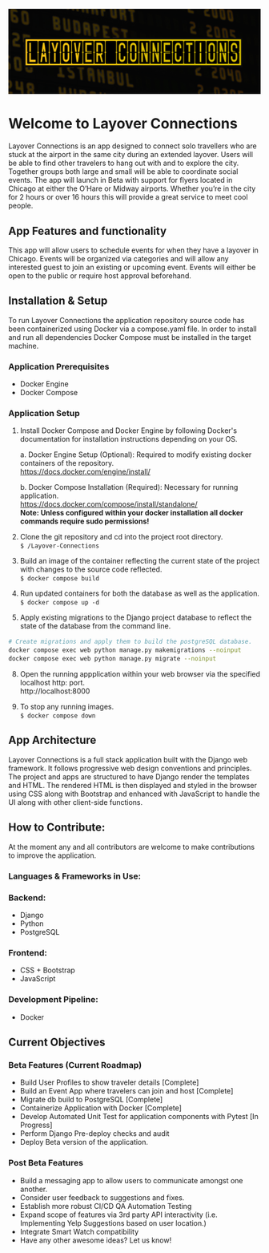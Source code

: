 
![Main Banner](https://github.com/alejamora04/Layover-Connections/blob/main/media/airport-departure-board-cropped.jpg)

# Welcome to Layover Connections
Layover Connections is an app designed to connect solo travellers who are stuck at the airport in the same city during an extended layover. Users will be able to find other travelers to hang out with and to explore the city. Together groups both large and small will be able to coordinate social events. The app will launch in Beta with support for flyers located in Chicago at either the O’Hare or Midway airports. Whether you’re in the city for 2 hours or over 16 hours this will provide a great service to meet cool people.





## App Features and functionality
This app will allow users to schedule events for when they have a layover in Chicago. Events will be organized via categories and will allow any interested guest to join an existing or upcoming event. Events will either be open to the public or require host approval beforehand.


## Installation & Setup
To run Layover Connections the application repository source code has been containerized using Docker via a compose.yaml file. In order to install and run all dependencies Docker Compose must be installed in the target machine.

### Application Prerequisites 
- Docker Engine
- Docker Compose

### Application Setup
1. Install Docker Compose and Docker Engine by following Docker's documentation for installation instructions depending on your OS.
   
   a. Docker Engine Setup (Optional): Required to modify existing docker containers of the repository.  
   https://docs.docker.com/engine/install/

   b. Docker Compose Installation (Required): Necessary for running application.    
   https://docs.docker.com/compose/install/standalone/  
   **Note: Unless configured within your docker installation all docker commands require sudo permissions!**

3. Clone the git repository and cd into the project root directory.  
    `$ /Layover-Connections`

5. Build an image of the container reflecting the current state of the project with changes to the source code reflected.  
        `$ docker compose build`

6. Run updated containers for both the database as well as the application.  
       `$ docker compose up -d`

7. Apply existing migrations to the Django project database to reflect the state of the database from the command line.
       
```bash
# Create migrations and apply them to build the postgreSQL database.
docker compose exec web python manage.py makemigrations --noinput
docker compose exec web python manage.py migrate --noinput
```


8. Open the running appplication within your web browser via the specified localhost http: port.  
        http://localhost:8000
   
9. To stop any running images.  
        `$ docker compose down`


## App Architecture
Layover Connections is a full stack application built with the Django web framework. It follows progressive web design conventions and principles. The project and apps are structured to have Django render the templates and HTML. The rendered HTML is then displayed and styled in the browser using CSS along with Bootstrap and enhanced with JavaScript to handle the UI along with other client-side functions.

## How to Contribute:
At the moment any and all contributors are welcome to make contributions to improve the application.
### Languages & Frameworks in Use:
### Backend:
-	Django
-	Python
-	PostgreSQL

### Frontend:
-	CSS + Bootstrap
-	JavaScript
  
### Development Pipeline:
-	Docker

## Current Objectives
### Beta Features (Current Roadmap)
- Build User Profiles to show traveler details [Complete]
- Build an Event App where travelers can join and host [Complete]
- Migrate db build to PostgreSQL [Complete]
- Containerize Application with Docker [Complete]
- Develop Automated Unit Test for application components with Pytest [In Progress]
- Perform Django Pre-deploy checks and audit
- Deploy Beta version of the application.

### Post Beta Features
- Build a messaging app to allow users to communicate amongst one another.
- Consider user feedback to suggestions and fixes.
- Establish more robust CI/CD QA Automation Testing
- Expand scope of features via 3rd party API interactivity (i.e. Implementing Yelp Suggestions based on user location.)
- Integrate Smart Watch compatibility
- Have any other awesome ideas? Let us know!